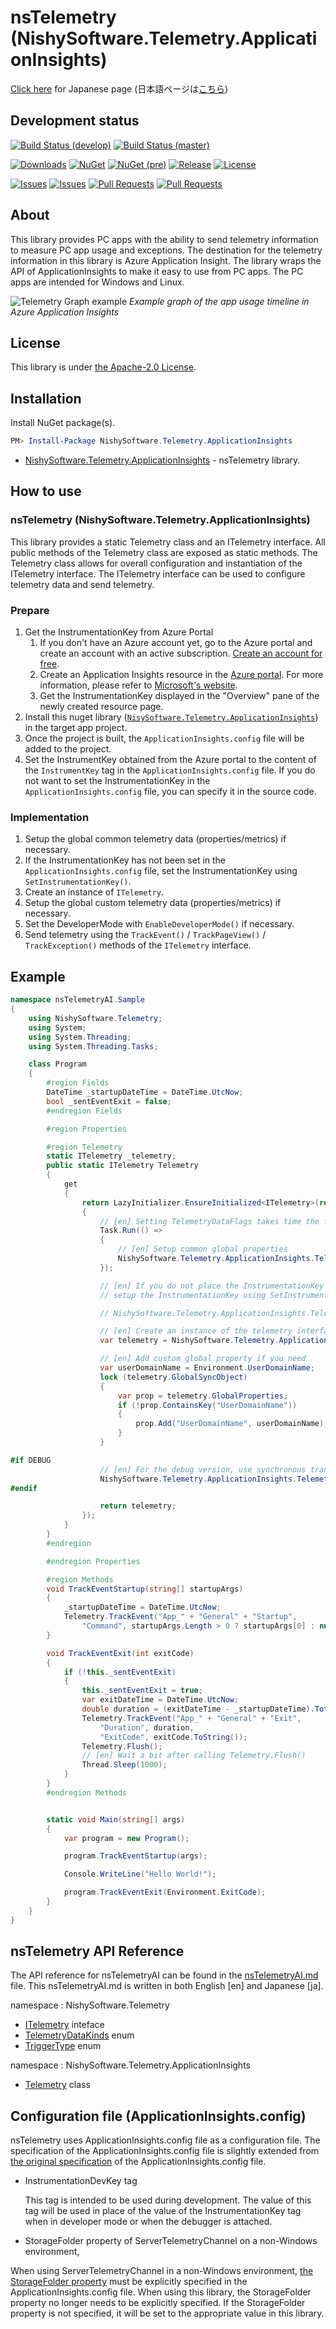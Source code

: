 ﻿# nsTelemetry (NishySoftware.Telemetry.ApplicationInsights)

[Click here](https://nishy-software.com/ja/nstelemetry/) for Japanese page (日本語ページは[こちら](https://nishy-software.com/ja/nstelemetry/))

## Development status

[![Build Status (develop)](https://nishy-software.visualstudio.com/nsTelemetry/_apis/build/status/nishy2000.nsTelemetry?branchName=develop&label=develop)](https://nishy-software.visualstudio.com/nsTelemetry/_build/latest?definitionId=6&branchName=develop)
[![Build Status (master)](https://nishy-software.visualstudio.com/nsTelemetry/_apis/build/status/nishy2000.nsTelemetry?branchName=master&label=master)](https://nishy-software.visualstudio.com/nsTelemetry/_build/latest?definitionId=6&branchName=master)

[![Downloads](https://img.shields.io/nuget/dt/NishySoftware.Telemetry.ApplicationInsights.svg?style=flat-square&label=downloads)](https://www.nuget.org/packages/NishySoftware.Telemetry.ApplicationInsights/)
[![NuGet](https://img.shields.io/nuget/v/NishySoftware.Telemetry.ApplicationInsights.svg?style=flat-square)](https://www.nuget.org/packages/NishySoftware.Telemetry.ApplicationInsights/)
[![NuGet (pre)](https://img.shields.io/nuget/vpre/NishySoftware.Telemetry.ApplicationInsights.svg?style=flat-square&label=nuget-pre)](https://www.nuget.org/packages/NishySoftware.Telemetry.ApplicationInsights/)
[![Release](https://img.shields.io/github/release/nishy2000/nsTelemetry.svg?style=flat-square)](https://github.com/nishy2000/nsTelemetry/releases)
[![License](https://img.shields.io/github/license/nishy2000/nsTelemetry.svg?style=flat-square)](https://github.com/nishy2000/nsTelemetry/blob/master/LICENSE)

[![Issues](https://img.shields.io/github/issues/nishy2000/nsTelemetry.svg?style=flat-square)](https://github.com/nishy2000/nsTelemetry/issues)
[![Issues](https://img.shields.io/github/issues-closed/nishy2000/nsTelemetry.svg?style=flat-square)](https://github.com/nishy2000/nsTelemetry/issues?q=is%3Aissue+is%3Aclosed)
[![Pull Requests](https://img.shields.io/github/issues-pr/nishy2000/nsTelemetry.svg?style=flat-square)](https://github.com/nishy2000/nsTelemetry/pulls)
[![Pull Requests](https://img.shields.io/github/issues-pr-closed/nishy2000/nsTelemetry.svg?style=flat-square)](https://github.com/nishy2000/nsTelemetry/pulls?q=is%3Apr+is%3Aclosed)

## About

This library provides PC apps with the ability to send telemetry information to measure PC app usage and exceptions.
The destination for the telemetry information in this library is Azure Application Insight.
The library wraps the API of ApplicationInsights to make it easy to use from PC apps.
The PC apps are intended for Windows and Linux.

![Telemetry Graph example](images/nsTelemetry-AppInsight-sample-en.png "Example graph of the app usage timeline in Azure Application Insights")
*Example graph of the app usage timeline in Azure Application Insights*

## License

This library is under [the Apache-2.0 License](LICENSE).

## Installation

Install NuGet package(s).

```powershell
PM> Install-Package NishySoftware.Telemetry.ApplicationInsights
```

* [NishySoftware.Telemetry.ApplicationInsights](https://www.nuget.org/packages/NishySoftware.Telemetry.ApplicationInsights/) - nsTelemetry library.

## How to use

### nsTelemetry (NishySoftware.Telemetry.ApplicationInsights)

This library provides a static Telemetry class and an ITelemetry interface.
All public methods of the Telemetry class are exposed as static methods.
The Telemetry class allows for overall configuration and instantiation of the ITelemetry interface.
The ITelemetry interface can be used to configure telemetry data and send telemetry.

### Prepare

1. Get the InstrumentationKey from Azure Portal
   1. If you don't have an Azure account yet, go to the Azure portal and create an account with an active subscription. [Create an account for free](https://azure.microsoft.com/free/dotnet).
   2. Create an Application Insights resource in the [Azure portal](https://portal.azure.com/). For more information, please refer to [Microsoft's website](https://docs.microsoft.com/azure/azure-monitor/app/create-new-resource).
   3. Get the InstrumentationKey displayed in the "Overview" pane of the newly created resource page.
2. Install this nuget library ([`NisySoftware.Telemetry.ApplicationInsights`](https://www.nuget.org/packages/NishySoftware.Telemetry.ApplicationInsights/)) in the target app project.
3. Once the project is built, the `ApplicationInsights.config` file will be added to the project.
4. Set the InstrumentKey obtained from the Azure portal to the content of the `InstrumentKey` tag in the `ApplicationInsights.config` file.
   If you do not want to set the InstrumentationKey in the `ApplicationInsights.config` file, you can specify it in the source code.

### Implementation

1. Setup the global common telemetry data (properties/metrics) if necessary.
2. If the InstrumentationKey has not been set in the `ApplicationInsights.config` file, set the InstrumentationKey using `SetInstrumentationKey()`.
3. Create an instance of `ITelemetry`.
4. Setup the global custom telemetry data (properties/metrics) if necessary.
5. Set the DeveloperMode with `EnableDeveloperMode()` if necessary.
6. Send telemetry using the `TrackEvent()` / `TrackPageView()` / `TrackException()` methods of the `ITelemetry` interface.

## Example

```csharp
namespace nsTelemetryAI.Sample
{
    using NishySoftware.Telemetry;
    using System;
    using System.Threading;
    using System.Threading.Tasks;

    class Program
    {
        #region Fields
        DateTime _startupDateTime = DateTime.UtcNow;
        bool _sentEventExit = false;
        #endregion Fields

        #region Properties

        #region Telemetry
        static ITelemetry _telemetry;
        public static ITelemetry Telemetry
        {
            get
            {
                return LazyInitializer.EnsureInitialized<ITelemetry>(ref _telemetry, () =>
                {
                    // [en] Setting TelemetryDataFlags takes time the first time, so set it asynchronously.
                    Task.Run(() =>
                    {
                        // [en] Setup common global properties
                        NishySoftware.Telemetry.ApplicationInsights.Telemetry.CommonDataKinds = TelemetryDataKinds.All;
                    });

                    // [en] If you do not place the InstrumentationKey in ApplicationInsights.config file,
                    // setup the InstrumentationKey using SetInstrumentationKey().

                    // NishySoftware.Telemetry.ApplicationInsights.Telemetry.SetInstrumentationKey("your InstrumentationKey");

                    // [en] Create an instance of the telemetry interface
                    var telemetry = NishySoftware.Telemetry.ApplicationInsights.Telemetry.CreateTelemetry();

                    // [en] Add custom global property if you need
                    var userDomainName = Environment.UserDomainName;
                    lock (telemetry.GlobalSyncObject)
                    {
                        var prop = telemetry.GlobalProperties;
                        if (!prop.ContainsKey("UserDomainName"))
                        {
                            prop.Add("UserDomainName", userDomainName);
                        }
                    }

#if DEBUG
                    // [en] For the debug version, use synchronous transmission if you need.
                    NishySoftware.Telemetry.ApplicationInsights.Telemetry.EnableDeveloperMode(false);
#endif

                    return telemetry;
                });
            }
        }
        #endregion

        #endregion Properties

        #region Methods
        void TrackEventStartup(string[] startupArgs)
        {
            _startupDateTime = DateTime.UtcNow;
            Telemetry.TrackEvent("App_" + "General" + "Startup",
                "Command", startupArgs.Length > 0 ? startupArgs[0] : null);
        }

        void TrackEventExit(int exitCode)
        {
            if (!this._sentEventExit)
            {
                this._sentEventExit = true;
                var exitDateTime = DateTime.UtcNow;
                double duration = (exitDateTime - _startupDateTime).TotalSeconds;
                Telemetry.TrackEvent("App_" + "General" + "Exit",
                    "Duration", duration,
                    "ExitCode", exitCode.ToString());
                Telemetry.Flush();
                // [en] Wait a bit after calling Telemetry.Flush()
                Thread.Sleep(1000);
            }
        }
        #endregion Methods


        static void Main(string[] args)
        {
            var program = new Program();

            program.TrackEventStartup(args);

            Console.WriteLine("Hello World!");

            program.TrackEventExit(Environment.ExitCode);
        }
    }
}
```

## nsTelemetry API Reference

The API reference for nsTelemetryAI can be found in the [nsTelemetryAI.md](nsTelemetryAI.md) file.
This nsTelemetryAI.md is written in both English [en] and Japanese [ja].

namespace : NishySoftware.Telemetry

- [ITelemetry](nsTelemetryAI.md#T-NishySoftware-Telemetry-ITelemetry) inteface
- [TelemetryDataKinds](nsTelemetryAI.md#T-NishySoftware-Telemetry-TelemetryDataKinds) enum
- [TriggerType](nsTelemetryAI.md#T-NishySoftware-Telemetry-TriggerType) enum

namespace : NishySoftware.Telemetry.ApplicationInsights
- [Telemetry](nsTelemetryAI.md#T-NishySoftware-Telemetry-ApplicationInsights-Telemetry) class

## Configuration file (ApplicationInsights.config)
nsTelemetry uses ApplicationInsights.config file as a configuration file.
The specification of the ApplicationInsights.config file is slightly extended from [the original specification](https://docs.microsoft.com/en-us/azure/azure-monitor/app/configuration-with-applicationinsights-config) of the ApplicationInsights.config file.

- InstrumentationDevKey tag

  This tag is intended to be used during development. The value of this tag will be used in place of the value of the InstrumentationKey tag when in developer mode or when the debugger is attached.

- StorageFolder property of ServerTelemetryChannel on a non-Windows environment,

When using ServerTelemetryChannel in a non-Windows environment, [the StorageFolder property](https://docs.microsoft.com/en-us/azure/azure-monitor/app/telemetry-channels#configurable-settings-in-channels) must be explicitly specified in the ApplicationInsights.config file.
When using this library, the StorageFolder property no longer needs to be explicitly specified.
If the StorageFolder property is not specified, it will be set to the appropriate value in this library.
